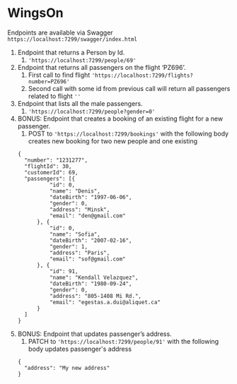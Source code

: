 # WingsOn
Endpoints are available via Swagger ```https://localhost:7299/swagger/index.html```
1. Endpoint that returns a Person by Id. 
    1. ```'https://localhost:7299/people/69'```
2. Endpoint that returns all passengers on the flight ‘PZ696’.
    1. First call to find flight ```'https://localhost:7299/flights?number=PZ696'```
    2. Second call with some id from previous call will return all passengers related to flight ```''```
3. Endpoint that lists all the male passengers.
    1. ```'https://localhost:7299/people?gender=0'```
4. BONUS: Endpoint that creates a booking of an existing flight for a new passenger.
    1. POST to ```'https://localhost:7299/bookings'``` with the following body creates new booking for two new people and one existing
    ```
    {
      "number": "1231277",
      "flightId": 30,
      "customerId": 69,
      "passengers": [{
              "id": 0,
              "name": "Denis",
              "dateBirth": "1997-06-06",
              "gender": 0,
              "address": "Minsk",
              "email": "den@gmail.com"
          }, {
              "id": 0,
              "name": "Sofia",
              "dateBirth": "2007-02-16",
              "gender": 1,
              "address": "Paris",
              "email": "sof@gmail.com"
          }, {
              "id": 91,
              "name": "Kendall Velazquez",
              "dateBirth": "1980-09-24",
              "gender": 0,
              "address": "805-1408 Mi Rd.",
              "email": "egestas.a.dui@aliquet.ca"
          }
      ]
    }
5. BONUS: Endpoint that updates passenger’s address.
    1. PATCH to ```'https://localhost:7299/people/91'``` with the following body updates passenger's address
    ```
    {
      "address": "My new address"
    }
